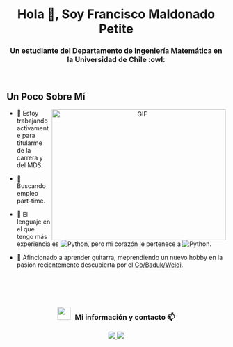 <h1 align="center">Hola 👋, Soy Francisco Maldonado Petite</a></h1>
<h3 align="center">Un estudiante del Departamento de Ingeniería Matemática en la Universidad de Chile :owl:</h3> 

<br>

## Un Poco Sobre Mí 

<a target="_blank" align="center">
  <img align="right" top="500" height="300" width="400" alt="GIF" src="https://media.giphy.com/media/SWoSkN6DxTszqIKEqv/giphy.gif">
</a>


- 🌱 Estoy trabajando activamente para titularme de la carrera y del MDS.

- 🤝 Buscando empleo part-time.

- 🌱 El lenguaje en el que tengo más experiencia es ![Python](https://img.shields.io/badge/Python-FFD43B?style=flat-square&logo=python&logoColor=blue), pero mi corazón le pertenece a ![Python](https://img.shields.io/badge/C-grey).

- 💬 Afincionado a aprender guitarra, meprendiendo un nuevo hobby en la pasión recientemente descubierta por el <a href="https://es.wikipedia.org/wiki/Go" target="blank"> Go/Baduk/Weiqi</a>.

<br>
<br>
<br>

<h3 align="center" > <img src="https://media.giphy.com/media/iY8CRBdQXODJSCERIr/giphy.gif" width="30" height="30" style="margin-right: 10px;">Mi información y contacto 📫  </h3>

<p align="center">
    <a href="cv_francisco_maldonado.pdf">
        <img src="https://img.shields.io/badge/Resume-Blue?style=for-the-badge&logoColor=white"/>
    </a>
    <a href="mailto:fmaldonadopetite@gmail.com">
        <img src="https://img.shields.io/badge/Gmail-D14836?style=for-the-badge&logo=gmail&logoColor=white"/>
    </a>
</p>
